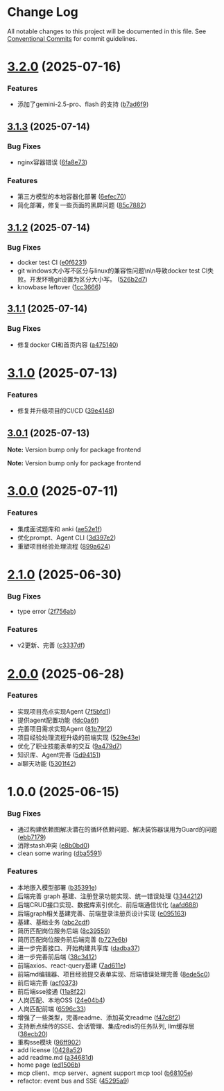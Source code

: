 # Change Log

All notable changes to this project will be documented in this file.
See [Conventional Commits](https://conventionalcommits.org) for commit guidelines.

# [3.2.0](https://github.com/weicanie/prisma-ai/compare/v3.1.6...v3.2.0) (2025-07-16)

### Features

- 添加了gemini-2.5-pro、flash 的支持 ([b7ad6f9](https://github.com/weicanie/prisma-ai/commit/b7ad6f925772ae335a2de9178dee031ae70c8000))

## [3.1.3](https://github.com/weicanie/prisma-ai/compare/v3.1.2...v3.1.3) (2025-07-14)

### Bug Fixes

- nginx容器错误 ([6fa8e73](https://github.com/weicanie/prisma-ai/commit/6fa8e73b53f1f55be35bd0ef0a85a55a17bac731))

### Features

- 第三方模型的本地容器化部署 ([6efec70](https://github.com/weicanie/prisma-ai/commit/6efec7039c60a83f86f40c7c0185ca426cb01729))
- 简化部署，修复一些页面的黑屏问题 ([85c7882](https://github.com/weicanie/prisma-ai/commit/85c78827bc52fa8fd5bc0276694c78a35a31ab45))

## [3.1.2](https://github.com/weicanie/prisma-ai/compare/v3.1.1...v3.1.2) (2025-07-14)

### Bug Fixes

- docker test CI ([e0f6231](https://github.com/weicanie/prisma-ai/commit/e0f62316fe4d24eb65baacfb2ba7693cc7ae66fe))
- git windows大小写不区分与linux的兼容性问题\n\n导致docker test CI失败。开发环境git设置为区分大小写。 ([526b2d7](https://github.com/weicanie/prisma-ai/commit/526b2d7810ff78fefd2e73622ab2a7566672d08b))
- knowbase leftover ([1cc3666](https://github.com/weicanie/prisma-ai/commit/1cc3666983b1780deb15964a8a1aaf38000f20aa))

## [3.1.1](https://github.com/weicanie/prisma-ai/compare/v3.1.0...v3.1.1) (2025-07-14)

### Bug Fixes

- 修复docker CI和首页内容 ([a475140](https://github.com/weicanie/prisma-ai/commit/a475140b7f1c2b16628a741adf4e7e534904e3b9))

# [3.1.0](https://github.com/weicanie/prisma-ai/compare/v3.0.1...v3.1.0) (2025-07-13)

### Features

- 修复并升级项目的CI/CD ([39e4148](https://github.com/weicanie/prisma-ai/commit/39e4148b19c053ed040efee06a1dff868188f92c))

## [3.0.1](https://github.com/weicanie/prisma-ai/compare/v3.0.0...v3.0.1) (2025-07-13)

**Note:** Version bump only for package frontend

**Note:** Version bump only for package frontend

# [3.0.0](https://github.com/weicanie/prisma-ai/compare/v2.1.0...v3.0.0) (2025-07-11)

### Features

- 集成面试题库和 anki ([ae52e1f](https://github.com/weicanie/prisma-ai/commit/ae52e1f2f9953c595c279b684d9c9c35625ccdeb))
- 优化prompt、Agent CLI ([3d397e2](https://github.com/weicanie/prisma-ai/commit/3d397e23b1778e0938c85d277c1a67ca678f04e7))
- 重塑项目经验处理流程 ([899a624](https://github.com/weicanie/prisma-ai/commit/899a624c7a103070c0c394e1ddb335073271fbb3))

# [2.1.0](https://github.com/weicanie/prisma-ai/compare/v2.0.0...v2.1.0) (2025-06-30)

### Bug Fixes

- type error ([2f756ab](https://github.com/weicanie/prisma-ai/commit/2f756ab8a06d37470d65cb29e77ee3ff7c17485d))

### Features

- v2更新、完善 ([c3337df](https://github.com/weicanie/prisma-ai/commit/c3337df125184f88b9b370fcf8493db85b965c59))

# [2.0.0](https://github.com/weicanie/prisma-ai/compare/v1.0.0...v2.0.0) (2025-06-28)

### Features

- 实现项目亮点实现Agent ([7f5bfd1](https://github.com/weicanie/prisma-ai/commit/7f5bfd1fbf2e2220f4679e5684e38b331e23cf73))
- 提供agent配置功能 ([fdc0a6f](https://github.com/weicanie/prisma-ai/commit/fdc0a6f624f7d8aef85bea76a0b74ecd20f79c46))
- 完善项目需求实现Agent ([81b79f2](https://github.com/weicanie/prisma-ai/commit/81b79f2369cda0c33d38fb1a837cb1b344388ceb))
- 项目经验处理流程升级的前端实现 ([529e43e](https://github.com/weicanie/prisma-ai/commit/529e43e3e485d1cbc3f51478513d275a942f6667))
- 优化了职业技能表单的交互 ([9a479d7](https://github.com/weicanie/prisma-ai/commit/9a479d78ccadfc87bd74c911723b47037b4fdc3d))
- 知识库、Agent完善 ([5d94151](https://github.com/weicanie/prisma-ai/commit/5d941517ed1e83c79a7cad0f399d32f65ee48115))
- ai聊天功能 ([5301f42](https://github.com/weicanie/prisma-ai/commit/5301f4293857ef7fa49d33b402d33b940bdce3ea))

# 1.0.0 (2025-06-15)

### Bug Fixes

- 通过构建依赖图解决潜在的循环依赖问题、解决装饰器误用为Guard的问题 ([ebb7179](https://github.com/weicanie/prisma-ai/commit/ebb71790dd05439a32c16dee4fdb5fa976d0dec0))
- 消除stash冲突 ([e8b0bd0](https://github.com/weicanie/prisma-ai/commit/e8b0bd0f925c2bf1467177c28d0d97234beee332))
- clean some waring ([dba5591](https://github.com/weicanie/prisma-ai/commit/dba5591c6eb3cee6af94b5cc3ca55a041efbe416))

### Features

- 本地嵌入模型部署 ([b35391e](https://github.com/weicanie/prisma-ai/commit/b35391eb7abe64cf6fd11314ade10fb9e5a2d2ac))
- 后端完善 graph 基建、注册登录功能实现、统一错误处理 ([3344212](https://github.com/weicanie/prisma-ai/commit/3344212a5d00a4c35d95777bbd023f99faad414f))
- 后端CRUD接口实现、数据库索引优化、前后端通信优化 ([aafd688](https://github.com/weicanie/prisma-ai/commit/aafd688695c357ca1c40049ea4aeb826e848754d))
- 后端graph相关基建完善、前端登录注册页设计实现 ([e095163](https://github.com/weicanie/prisma-ai/commit/e095163d1edfdc6c5b5abaa6c942dae86e2b22e9))
- 基建、基础业务 ([abc2cdf](https://github.com/weicanie/prisma-ai/commit/abc2cdf12b4619e65224f8d60f1ac07d0b845c8d))
- 简历匹配岗位服务后端 ([8c39559](https://github.com/weicanie/prisma-ai/commit/8c395597e8ae5ac8e4a6bb7b6cc903ebe65ea4e6))
- 简历匹配岗位服务前后端完善 ([b727e6b](https://github.com/weicanie/prisma-ai/commit/b727e6beccc47178b0f3fcbff8b8be0b57f620d1))
- 进一步完善接口、开始构建共享库 ([dadba37](https://github.com/weicanie/prisma-ai/commit/dadba378c5cd4adffda80a01656d0a374cdd8206))
- 进一步完善前后端 ([38c3412](https://github.com/weicanie/prisma-ai/commit/38c341273e784cb1eee3d813a1c57b8311da1ed4))
- 前端axios、react-query基建 ([7ad611e](https://github.com/weicanie/prisma-ai/commit/7ad611eeabbe2aeb0dcee29390f03a6202656f8d))
- 前端md编辑器、项目经验提交表单实现、后端错误处理完善 ([8ede5c0](https://github.com/weicanie/prisma-ai/commit/8ede5c0e3aede4f53fd47124e918613118349c3e))
- 前后端完善 ([acf0373](https://github.com/weicanie/prisma-ai/commit/acf037337657975c364fd0190a4f8b3db4a44655))
- 前后端sse接通 ([11a8f22](https://github.com/weicanie/prisma-ai/commit/11a8f227659089bd3596cc209c0489979792ad4e))
- 人岗匹配、本地OSS ([24e04b4](https://github.com/weicanie/prisma-ai/commit/24e04b4860c597ea30977fe771f73a434c5d25ce))
- 人岗匹配前端 ([6596c33](https://github.com/weicanie/prisma-ai/commit/6596c33e3377f3c598311aa5924fdb51e3332094))
- 增强了一些类型，完善readme、添加英文readme ([f47c8f2](https://github.com/weicanie/prisma-ai/commit/f47c8f265f24d4c4d0507b6ae92b47334e0e83f4))
- 支持断点续传的SSE、会话管理、集成redis的任务队列, llm缓存层 ([38ecb20](https://github.com/weicanie/prisma-ai/commit/38ecb20941865c3a7053b436da901f08eee1f930))
- 重构sse模块 ([96ff902](https://github.com/weicanie/prisma-ai/commit/96ff902aabf58a6ad6080e86c1eb43f388b741ca))
- add license ([0428a52](https://github.com/weicanie/prisma-ai/commit/0428a529a2396e19c68da99a7555cf5dc7c675ae))
- add readme.md ([a34681d](https://github.com/weicanie/prisma-ai/commit/a34681d349c336e4ffc82ec1e1980b4d5e365292))
- home page ([ed1506b](https://github.com/weicanie/prisma-ai/commit/ed1506bbb87167c323ec65e5c451a19dccd35900))
- mcp client、mcp server、agnent support mcp tool ([b68105e](https://github.com/weicanie/prisma-ai/commit/b68105e917d394f20b93e8af4e77844a85cf5cca))
- refactor: event bus and SSE ([45295a9](https://github.com/weicanie/prisma-ai/commit/45295a996eb2922ed5e2c68e9a035d87decd98ba))
